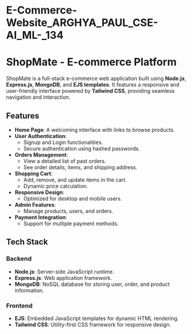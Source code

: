 # E-Commerce-Website_ARGHYA_PAUL_CSE-AI_ML-_134
# ShopMate - E-commerce Platform

ShopMate is a full-stack e-commerce web application built using **Node.js**, **Express.js**, **MongoDB**, and **EJS templates**. It features a responsive and user-friendly interface powered by **Tailwind CSS**, providing seamless navigation and interaction.

## Features

- **Home Page**: A welcoming interface with links to browse products.
- **User Authentication**:
  - Signup and Login functionalities.
  - Secure authentication using hashed passwords.
- **Orders Management**:
  - View a detailed list of past orders.
  - See order details, items, and shipping address.
- **Shopping Cart**:
  - Add, remove, and update items in the cart.
  - Dynamic price calculation.
- **Responsive Design**:
  - Optimized for desktop and mobile users.
- **Admin Features**:
  - Manage products, users, and orders.
- **Payment Integration**:
  - Support for multiple payment methods.

## Tech Stack

### Backend
- **Node.js**: Server-side JavaScript runtime.
- **Express.js**: Web application framework.
- **MongoDB**: NoSQL database for storing user, order, and product information.

### Frontend
- **EJS**: Embedded JavaScript templates for dynamic HTML rendering.
- **Tailwind CSS**: Utility-first CSS framework for responsive design.
